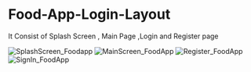 # Food-App-Login-Layout 

It Consist of Splash Screen , Main Page ,Login and Register page

![SplashScreen_Foodapp](https://user-images.githubusercontent.com/57834398/96335458-61fc5e00-1096-11eb-9a03-1be624de20d0.jpeg)
![MainScreen_FoodApp](https://user-images.githubusercontent.com/57834398/96335454-5a3cb980-1096-11eb-88ec-c5715549f214.jpeg)
![Register_FoodApp](https://user-images.githubusercontent.com/57834398/96335455-5dd04080-1096-11eb-9a6d-1edbfdc09937.jpeg)
![SignIn_FoodApp](https://user-images.githubusercontent.com/57834398/96335457-60329a80-1096-11eb-97e7-6bc6c5b287ae.jpeg)

